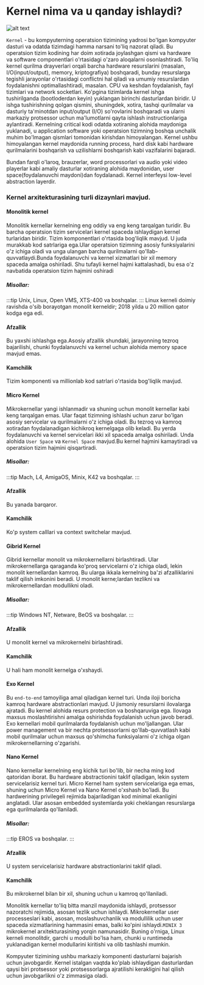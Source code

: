 # Kernel nima va u qanday ishlaydi?

![alt text](https://pemmzchannel.com/wp-content/uploads/2022/06/kernel-panic-3.10.0-229.4.2.el7_.png)

`Kernel` - bu kompyuterning operatsion tizimining yadrosi bo'lgan kompyuter dasturi va odatda tizimdagi hamma narsani to'liq nazorat qiladi. Bu operatsion tizim kodining har doim xotirada joylashgan qismi va hardware va software componentlari o'rtasidagi o'zaro aloqalarni osonlashtiradi.
To'liq kernel qurilma drayverlari orqali barcha hardware resurslarini (masalan, I/O(input/output), memory, kriptografiya) boshqaradi, bunday resurslarga tegishli jarayonlar o'rtasidagi conflictni hal qiladi va umumiy resurslardan foydalanishni optimallashtiradi, masalan. CPU va keshdan foydalanish, fayl tizimlari va network socketlari.
Ko'pgina tizimlarda kernel ishga tushirilganda (bootloderdan keyin) yuklangan birinchi dasturlardan biridir.
U ishga tushirishning qolgan qismini, shuningdek, xotira, tashqi qurilmalar va dasturiy ta'minotdan input/output (I/O) so'rovlarini boshqaradi va ularni markaziy protsessor uchun ma'lumotlarni qayta ishlash instructionlariga aylantiradi. Kernelning critical kodi odatda xotiraning alohida maydoniga yuklanadi, u application software yoki operatsion tizimning boshqa unchalik muhim bo'lmagan qismlari tomonidan kirishdan himoyalangan. Kernel ushbu himoyalangan kernel maydonida running process, hard disk kabi hardware qurilmalarini boshqarish va uzilishlarni boshqarish kabi vazifalarini bajaradi.

Bundan farqli o'laroq, brauzerlar, word processorlari va audio yoki video playerlar kabi amaliy dasturlar xotiraning alohida maydonidan, user space(foydalanuvchi maydoni)dan foydalanadi. Kernel interfeysi low-level abstraction layerdir.


### Kernel arxitekturasining turli dizaynlari mavjud.

#### Monolitik kernel

Monolitik kernellar kernelning eng oddiy va eng keng tarqalgan turidir. Bu barcha operatsion tizim servicelari kernel spaceda ishlaydigan kernel turlaridan biridir. Tizim komponentlari o'rtasida bog'liqlik mavjud. U juda murakkab kod satrlariga ega.Ular operatsion tizimning asosiy funksiyalarini o'z ichiga oladi va unga ulangan barcha qurilmalarni qo'llab-quvvatlaydi.Bunda foydalanuvchi va kernel xizmatlari bir xil memory spaceda amalga oshiriladi. Shu tufayli kernel hajmi kattalashadi, bu esa o'z navbatida operatsion tizim hajmini oshiradi



##### Misollar:

:::tip
Unix, Linux, Open VMS, XTS-400 va boshqalar.
:::
Linux kerneli doimiy ravishda o'sib borayotgan monolit kerneldir; 2018 yilda u 20 million qator kodga ega edi.

#### Afzallik

Bu yaxshi ishlashga ega.Asosiy afzallik shundaki, jarayonning tezroq bajarilishi, chunki foydalanuvchi va kernel uchun alohida memory space mavjud emas. 

#### Kamchilik

Tizim komponenti va millionlab kod satrlari o'rtasida bog'liqlik mavjud. 


#### Micro Kernel

Mikrokernellar yangi ishlanmadir va shuning uchun monolit kernellar kabi keng tarqalgan emas. Ular faqat tizimning ishlashi uchun zarur bo'lgan asosiy servicelar va qurilmalarni o'z ichiga oladi. Bu tezroq va kamroq xotiradan foydalanadigan kichikroq kernelgaga olib keladi. Bu yerda foydalanuvchi va kernel servicelari ikki xil spaceda amalga oshiriladi. Unda alohida `User Space` va `Kernel Space` mavjud.Bu kernel hajmini kamaytiradi va operatsion tizim hajmini qisqartiradi.

##### Misollar:

:::tip
Mach, L4, AmigaOS, Minix, K42 va boshqalar.
:::

#### Afzallik

Bu yanada barqaror.

#### Kamchilik

Ko'p system calllari va context switchelar mavjud.


#### Gibrid Kernel

Gibrid kernellar monolit va mikrokernellarni birlashtiradi. Ular mikrokernellarga qaraganda ko'proq servicelarni o'z ichiga oladi, lekin monolit kernellardan kamroq. Bu ularga ikkala kernelning ba'zi afzalliklarini taklif qilish imkonini beradi. U monolit kerne;lardan tezlikni va mikrokernellardan modullikni oladi.

##### Misollar:

:::tip
Windows NT, Netware, BeOS va boshqalar.
:::

#### Afzallik

U monolit kernel va mikrokernelni birlashtiradi.

#### Kamchilik

U hali ham monolit kernelga o'xshaydi.

#### Exo Kernel
Bu `end-to-end` tamoyiliga amal qiladigan kernel turi. Unda iloji boricha kamroq hardware abstractionlari mavjud. U jismoniy resurslarni ilovalarga ajratadi. Bu kernel alohida resurs protection va boshqaruviga ega. Ilovaga maxsus moslashtirishni amalga oshirishda foydalanish uchun javob beradi. Exo kernellari mobil qurilmalarda foydalanish uchun mo'ljallangan. Ular power management va bir nechta protsessorlarni qo'llab-quvvatlash kabi mobil qurilmalar uchun maxsus qo'shimcha funksiyalarni o'z ichiga olgan mikrokernellarning o'zgarishi.

#### Nano Kernel

Nano kernellar kernelning eng kichik turi bo'lib, bir necha ming kod qatoridan iborat. Bu hardware abstractionini taklif qiladigan, lekin system servicelarisiz kernel turi. Micro Kernel ham system servicelariga ega emas, shuning uchun Micro Kernel va Nano Kernel o'xshash bo'ladi. Bu hardwerining privilegeli rejimida bajariladigan kod minimal ekanligini anglatadi. Ular asosan embedded systemlarda yoki cheklangan resurslarga ega qurilmalarda qo'llaniladi.

##### Misollar:

:::tip
EROS va boshqalar.
:::

#### Afzallik

U system servicelarisiz hardware abstractionlarini taklif qiladi.

#### Kamchilik

Bu mikrokernel bilan bir xil, shuning uchun u kamroq qo'llaniladi.



Monolitik kernellar to'liq bitta manzil maydonida ishlaydi, protsessor nazoratchi rejimida, asosan tezlik uchun ishlaydi. Mikrokernellar user processeslari kabi, asosan, moslashuvchanlik va modullilik uchun user spaceda xizmatlarining hammasini emas, balki ko'pini ishlaydi.`MINIX 3` mikrokernel arxitekturasining yorqin namunasidir. Buning o'rniga, Linux kerneli monolitdir, garchi u modulli bo'lsa ham, chunki u runtimeda yuklanadigan kernel modullarini kiritishi va olib tashlashi mumkin.

Kompyuter tizimining ushbu markaziy komponenti dasturlarni bajarish uchun javobgardir. Kernel istalgan vaqtda ko'plab ishlaydigan dasturlardan qaysi biri protsessor yoki protsessorlarga ajratilishi kerakligini hal qilish uchun javobgarlikni o'z zimmasiga oladi.
